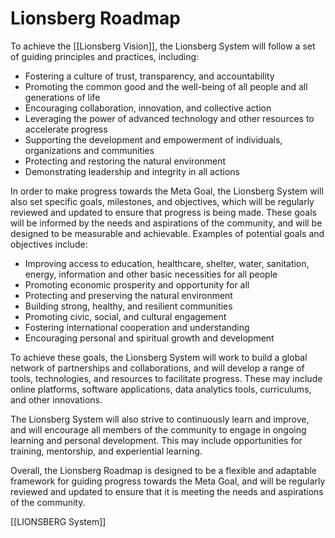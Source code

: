 # Lionsberg Roadmap

To achieve the [[Lionsberg Vision]], the Lionsberg System will follow a set of guiding principles and practices, including:

-   Fostering a culture of trust, transparency, and accountability
-   Promoting the common good and the well-being of all people and all generations of life
-   Encouraging collaboration, innovation, and collective action
-   Leveraging the power of advanced technology and other resources to accelerate progress
-   Supporting the development and empowerment of individuals, organizations and communities
-   Protecting and restoring the natural environment
-   Demonstrating leadership and integrity in all actions

In order to make progress towards the Meta Goal, the Lionsberg System will also set specific goals, milestones, and objectives, which will be regularly reviewed and updated to ensure that progress is being made. These goals will be informed by the needs and aspirations of the community, and will be designed to be measurable and achievable. Examples of potential goals and objectives include:

-   Improving access to education, healthcare, shelter, water, sanitation, energy, information and other basic necessities for all people  
-   Promoting economic prosperity and opportunity for all
-   Protecting and preserving the natural environment  
-   Building strong, healthy, and resilient communities  
-   Promoting civic, social, and cultural engagement  
-   Fostering international cooperation and understanding  
-   Encouraging personal and spiritual growth and development  

To achieve these goals, the Lionsberg System will work to build a global network of partnerships and collaborations, and will develop a range of tools, technologies, and resources to facilitate progress. These may include online platforms, software applications, data analytics tools, curriculums, and other innovations.  

The Lionsberg System will also strive to continuously learn and improve, and will encourage all members of the community to engage in ongoing learning and personal development. This may include opportunities for training, mentorship, and experiential learning.  

Overall, the Lionsberg Roadmap is designed to be a flexible and adaptable framework for guiding progress towards the Meta Goal, and will be regularly reviewed and updated to ensure that it is meeting the needs and aspirations of the community.  

[[LIONSBERG System]] 